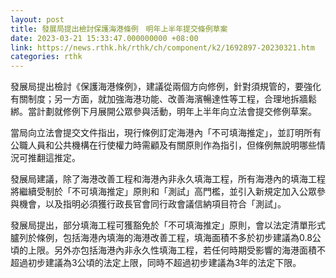 ```yaml
---
layout: post
title: 發展局提出檢討保護海港條例　明年上半年提交條例草案
date: 2023-03-21 15:33:47.000000000 +08:00
link: https://news.rthk.hk/rthk/ch/component/k2/1692897-20230321.htm
categories: rthk
---
```


發展局提出檢討《保護海港條例》，建議從兩個方向修例，針對須規管的，要強化有關制度；另一方面，就加強海港功能、改善海濱暢達性等工程，合理地拆牆鬆綁。當計劃就修例下月展開公眾參與活動，明年上半年向立法會提交修例草案。

當局向立法會提交文件指出，現行條例訂定海港內「不可填海推定」，並訂明所有公職人員和公共機構在行使權力時需顧及有關原則作為指引，但條例無說明哪些情況可推翻這推定。

發展局建議，除了海港改善工程和海港內非永久填海工程，所有海港內的填海工程將繼續受制於「不可填海推定」原則和「測試」高門檻，並引入新規定加入公眾參與機會，以及指明必須獲行政長官會同行政會議信納項目符合「測試」。

發展局提出，部分填海工程可獲豁免於「不可填海推定」原則，會以法定清單形式臚列於條例，包括海港內填海的海港改善工程，填海面積不多於初步建議為0.8公頃的上限。另外亦包括海港內非永久性填海工程，若任何時期受影響的海港面積不超過初步建議為3公頃的法定上限，同時不超過初步建議為3年的法定下限。

